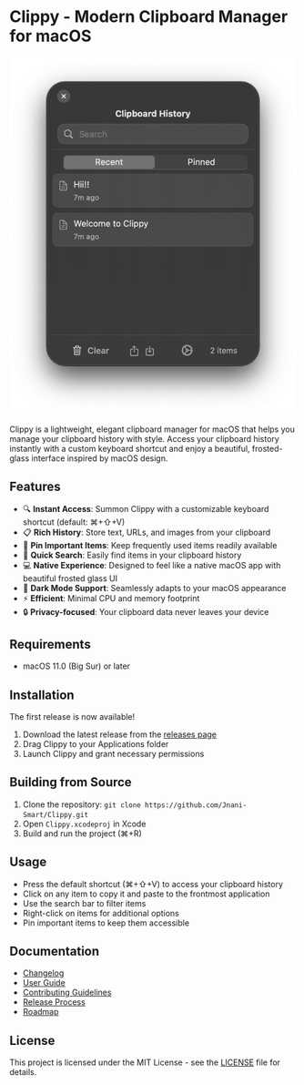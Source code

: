 # Clippy - Modern Clipboard Manager for macOS

![Clippy Screenshot](Clippy/screenshots/screenshot.png)

Clippy is a lightweight, elegant clipboard manager for macOS that helps you manage your clipboard history with style. Access your clipboard history instantly with a custom keyboard shortcut and enjoy a beautiful, frosted-glass interface inspired by macOS design.

## Features

- 🔍 **Instant Access**: Summon Clippy with a customizable keyboard shortcut (default: ⌘+⇧+V)
- 📋 **Rich History**: Store text, URLs, and images from your clipboard
- 📌 **Pin Important Items**: Keep frequently used items readily available
- 🔎 **Quick Search**: Easily find items in your clipboard history
- 💻 **Native Experience**: Designed to feel like a native macOS app with beautiful frosted glass UI
- 🌙 **Dark Mode Support**: Seamlessly adapts to your macOS appearance
- ⚡ **Efficient**: Minimal CPU and memory footprint
- 🔒 **Privacy-focused**: Your clipboard data never leaves your device

## Requirements

- macOS 11.0 (Big Sur) or later

## Installation

The first release is now available!

1. Download the latest release from the [releases page](https://github.com/Jnani-Smart/Clippy/releases)
2. Drag Clippy to your Applications folder
3. Launch Clippy and grant necessary permissions

## Building from Source

1. Clone the repository: `git clone https://github.com/Jnani-Smart/Clippy.git`
2. Open `Clippy.xcodeproj` in Xcode
3. Build and run the project (⌘+R)

## Usage

- Press the default shortcut (⌘+⇧+V) to access your clipboard history
- Click on any item to copy it and paste to the frontmost application
- Use the search bar to filter items
- Right-click on items for additional options
- Pin important items to keep them accessible

## Documentation

- [Changelog](docs/CHANGELOG.md)
- [User Guide](docs/USER_GUIDE.md)
- [Contributing Guidelines](docs/contributing/CONTRIBUTING.md)
- [Release Process](docs/release/RELEASE_INSTRUCTIONS.md)
- [Roadmap](docs/roadmap.md)

## License

This project is licensed under the MIT License - see the [LICENSE](LICENSE) file for details. 